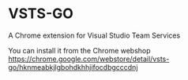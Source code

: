 # VSTS-GO
A Chrome extension for Visual Studio Team Services

You can install it from the Chrome webshop https://chrome.google.com/webstore/detail/vsts-go/hknmeabkjlgbohdkhhjifocdbgcccdnj
